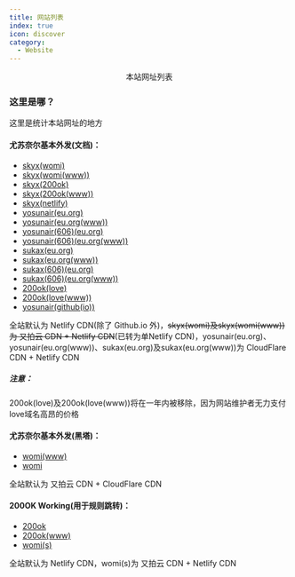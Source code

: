 ```yaml
---
title: 网站列表
index: true
icon: discover
category:
  - Website
---
```


<div align="center">本站网址列表</div>

### 这里是哪？

这里是统计本站网址的地方

#### 尤苏奈尔基本外发(文档)：
 - [skyx(womi)](https://skyx.womi.ltd)
 - [skyx(womi(www))](https://www.skyx.womi.ltd)
 - [skyx(200ok)](https://skyx.200ok.work)
 - [skyx(200ok(www))](https://www.skyx.200ok.work)
 - [skyx(netlify)](https://skyx-main.netlify.app)
 - [yosunair(eu.org)](https://yosunair.eu.org)
 - [yosunair(eu.org(www))](https://www.yosunair.eu.org)
 - [yosunair(606)(eu.org)](https://yosunair606.eu.org)
 - [yosunair(606)(eu.org(www))](https://www.yosunair606.eu.org)
 - [sukax(eu.org)](https://sukax.eu.org)
 - [sukax(eu.org(www))](https://www.sukax.eu.org)
 - [sukax(606)(eu.org)](https://sukax606.eu.org)
 - [sukax(606)(eu.org(www))](https://www.sukax606.eu.org)
 - [200ok(love)](https://200ok.love)
 - [200ok(love(www))](https://www.200ok.love)
 - [yosunair(github(io))](https://yosunair.github.io)

全站默认为 Netlify CDN(除了 Github.io 外)，~~skyx(womi)及skyx(womi(www))为 又拍云 CDN + Netlify CDN~~(已转为单Netlify CDN)，yosunair(eu.org)、yosunair(eu.org(www))、sukax(eu.org)及sukax(eu.org(www))为 CloudFlare CDN + Netlify CDN

##### 注意：
200ok(love)及200ok(love(www))将在一年内被移除，因为网站维护者无力支付love域名高昂的价格

#### 尤苏奈尔基本外发(黑塔)：
 - [womi(www)](https://www.womi.ltd)
 - [womi](https://womi.ltd)

全站默认为 又拍云 CDN + CloudFlare CDN

#### 200OK Working(用于规则跳转)：
 - [200ok](https://200ok.work)
 - [200ok(www)](https://www.200ok.work)
 - [womi(s)](https://s.womi.ltd)

全站默认为 Netlify CDN，womi(s)为 又拍云 CDN + Netlify CDN
